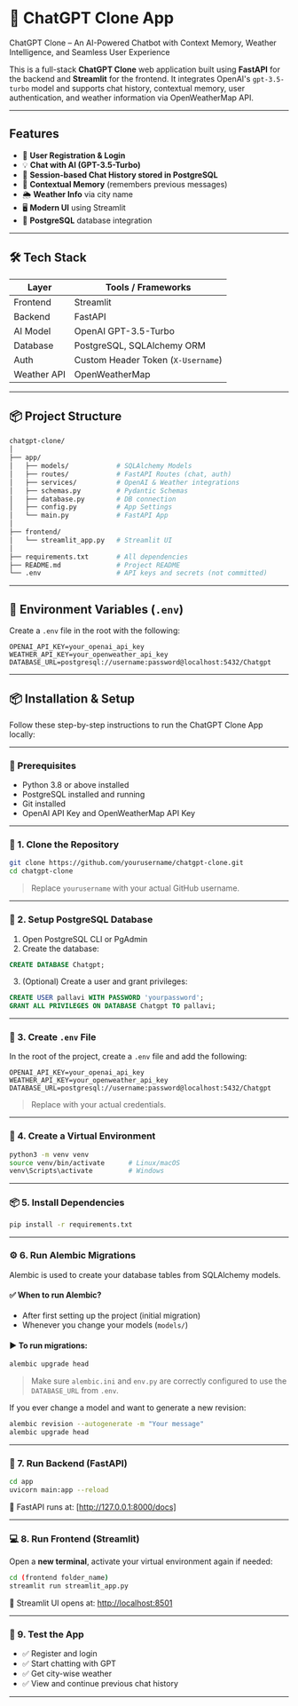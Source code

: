 # 💬 ChatGPT Clone App

ChatGPT Clone – An AI-Powered Chatbot with Context Memory, Weather Intelligence, and Seamless User Experience

This is a full-stack **ChatGPT Clone** web application built using **FastAPI** for the backend and **Streamlit** for the frontend. It integrates OpenAI's `gpt-3.5-turbo` model and supports chat history, contextual memory, user authentication, and weather information via OpenWeatherMap API.

---

## Features

- 🔐 **User Registration & Login**
- 💡 **Chat with AI (GPT-3.5-Turbo)**
- 💬 **Session-based Chat History stored in PostgreSQL**
- 🧠 **Contextual Memory** (remembers previous messages)
- 🌦️ **Weather Info** via city name
- 🖥️ **Modern UI** using Streamlit
- 🐘 **PostgreSQL** database integration

---

## 🛠️ Tech Stack

| Layer       | Tools / Frameworks          |
|-------------|-----------------------------|
| Frontend    | Streamlit                   |
| Backend     | FastAPI                     |
| AI Model    | OpenAI GPT-3.5-Turbo        |
| Database    | PostgreSQL, SQLAlchemy ORM  |
| Auth        | Custom Header Token (`X-Username`) |
| Weather API | OpenWeatherMap              |

---

## 📦 Project Structure

```bash
chatgpt-clone/
│
├── app/
│   ├── models/            # SQLAlchemy Models
│   ├── routes/            # FastAPI Routes (chat, auth)
│   ├── services/          # OpenAI & Weather integrations
│   ├── schemas.py         # Pydantic Schemas
│   ├── database.py        # DB connection
│   ├── config.py          # App Settings
│   └── main.py            # FastAPI App
│
├── frontend/
│   └── streamlit_app.py   # Streamlit UI
│
├── requirements.txt       # All dependencies
├── README.md              # Project README
└── .env                   # API keys and secrets (not committed)
````

---

## 🔐 Environment Variables (`.env`)

Create a `.env` file in the root with the following:

```env
OPENAI_API_KEY=your_openai_api_key
WEATHER_API_KEY=your_openweather_api_key
DATABASE_URL=postgresql://username:password@localhost:5432/Chatgpt
```

---

## 📦 Installation & Setup 

Follow these step-by-step instructions to run the ChatGPT Clone App locally:

---

### 🧰 Prerequisites

- Python 3.8 or above installed
- PostgreSQL installed and running
- Git installed
- OpenAI API Key and OpenWeatherMap API Key

---

### 📁 1. Clone the Repository

```bash
git clone https://github.com/yourusername/chatgpt-clone.git
cd chatgpt-clone
````

> Replace `yourusername` with your actual GitHub username.

---

### 🐘 2. Setup PostgreSQL Database

1. Open PostgreSQL CLI or PgAdmin
2. Create the database:

```sql
CREATE DATABASE Chatgpt;
```

3. (Optional) Create a user and grant privileges:

```sql
CREATE USER pallavi WITH PASSWORD 'yourpassword';
GRANT ALL PRIVILEGES ON DATABASE Chatgpt TO pallavi;
```

---

### 🔐 3. Create `.env` File

In the root of the project, create a `.env` file and add the following:

```env
OPENAI_API_KEY=your_openai_api_key
WEATHER_API_KEY=your_openweather_api_key
DATABASE_URL=postgresql://username:password@localhost:5432/Chatgpt
```

> Replace with your actual credentials.

---

### 🧪 4. Create a Virtual Environment

```bash
python3 -m venv venv
source venv/bin/activate      # Linux/macOS
venv\Scripts\activate         # Windows
```

---

### 📦 5. Install Dependencies

```bash
pip install -r requirements.txt
```

---

### ⚙️ 6. Run Alembic Migrations

Alembic is used to create your database tables from SQLAlchemy models.

#### ✅ When to run Alembic?

* After first setting up the project (initial migration)
* Whenever you change your models (`models/`)

#### ▶️ To run migrations:

```bash
alembic upgrade head
```

> Make sure `alembic.ini` and `env.py` are correctly configured to use the `DATABASE_URL` from `.env`.

If you ever change a model and want to generate a new revision:

```bash
alembic revision --autogenerate -m "Your message"
alembic upgrade head
```

---

### 🚀 7. Run Backend (FastAPI)

```bash
cd app
uvicorn main:app --reload
```

📍 FastAPI runs at: [http://127.0.0.1:8000/docs]

---

### 💻 8. Run Frontend (Streamlit)

Open a **new terminal**, activate your virtual environment again if needed:

```bash
cd (frontend folder_name)
streamlit run streamlit_app.py
```

📍 Streamlit UI opens at: [http://localhost:8501](http://localhost:8501)

---

### 🧪 9. Test the App

* ✅ Register and login
* ✅ Start chatting with GPT
* ✅ Get city-wise weather
* ✅ View and continue previous chat history

---
